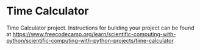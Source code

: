 # Time Calculator

Time Calculator project. Instructions for building your project can be found at https://www.freecodecamp.org/learn/scientific-computing-with-python/scientific-computing-with-python-projects/time-calculator
